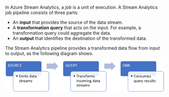 In Azure Stream Analytics, a _job_ is a unit of execution. A Stream Analytics job pipeline consists of three parts:

* An **input** that provides the source of the data stream.
* A **transformation query** that acts on the input. For example, a transformation query could aggregate the data.
* An **output** that identifies the destination of the transformed data.

The Stream Analytics pipeline provides a transformed data flow from input to output, as the following diagram shows.

![Diagram of the Stream Analytics pipeline, showing the path from source to query to sink](../media/2-stream-analytics-pipeline.png)